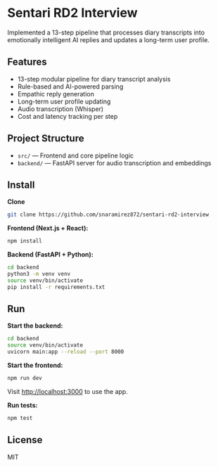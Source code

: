 # Sentari RD2 Interview

Implemented a 13-step pipeline that processes diary transcripts into emotionally intelligent AI replies and updates a long-term user profile.

## Features
- 13-step modular pipeline for diary transcript analysis
- Rule-based and AI-powered parsing
- Empathic reply generation
- Long-term user profile updating
- Audio transcription (Whisper)
- Cost and latency tracking per step

## Project Structure
- `src/` — Frontend and core pipeline logic
- `backend/` — FastAPI server for audio transcription and embeddings

## Install
**Clone**
```sh
git clone https://github.com/snaramirez872/sentari-rd2-interview
```

**Frontend (Next.js + React):**
```sh
npm install
```

**Backend (FastAPI + Python):**
```sh
cd backend
python3 -m venv venv
source venv/bin/activate
pip install -r requirements.txt
```

## Run

**Start the backend:**
```sh
cd backend
source venv/bin/activate
uvicorn main:app --reload --port 8000
```

**Start the frontend:**
```sh
npm run dev
```

Visit [http://localhost:3000](http://localhost:3000) to use the app.

**Run tests:**
```sh
npm test
```

## License
MIT
